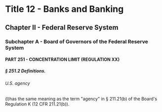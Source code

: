 
# Title 12 - Banks and Banking
## Chapter II - Federal Reserve System
### Subchapter A - Board of Governors of the Federal Reserve System
#### PART 251 - CONCENTRATION LIMIT (REGULATION XX)
##### § 251.2 Definitions.
###### U.S. agency

(l)has the same meaning as the term "agency" in § 211.21(b) of the Board's Regulation K (12 CFR 211.21(b)).
